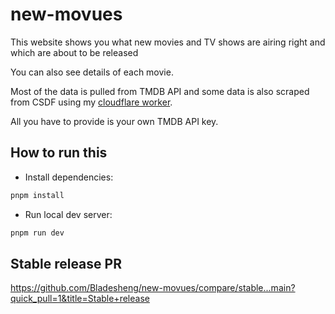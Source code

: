 # new-movues

This website shows you what new movies and TV shows are airing right and which are about to be released

You can also see details of each movie.

Most of the data is pulled from TMDB API and some data is also scraped from CSDF using my [cloudflare worker](https://github.com/Bladesheng/csfd-api-proxy).

All you have to provide is your own TMDB API key.

## How to run this

- Install dependencies:

```bash
pnpm install
```

- Run local dev server:

```bash
pnpm run dev
```

## Stable release PR

https://github.com/Bladesheng/new-movues/compare/stable...main?quick_pull=1&title=Stable+release
